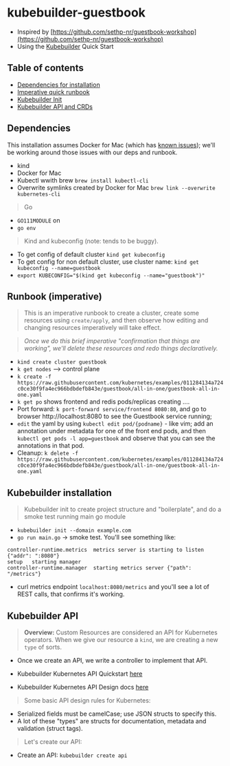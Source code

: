 # kubebuilder-guestbook

- Inspired by [https://github.com/sethp-nr/guestbook-workshop](https://github.com/sethp-nr/guestbook-workshop)
- Using the [Kubebuilder](https://github.com/kubernetes-sigs/kubebuilder) Quick Start

## Table of contents
- [Dependencies for installation](#Dependencies)
- [Imperative quick runbook](#Runbook-(imperative))
- [Kubebuilder Init](#Kubebuilder-installation)
- [Kubebuilder API and CRDs](#Kubebuilder-API)

## Dependencies
This installation assumes Docker for Mac (which has [known issues](https://kind.sigs.k8s.io/docs/user/known-issues/));
we'll be working around those issues with our deps and runbook.

- kind
- Docker for Mac 
- Kubectl wwith brew `brew install kubectl-cli`
- Overwrite symlinks created by Docker for Mac `brew link --overwrite kubernetes-cli`


> Go
- `GO111MODULE` on
- `go env`

> Kind and kubeconfig (note: tends to be buggy).
- To get config of default cluster `kind get kubeconfig`
- To get config for non default cluster, use cluster name: `kind get kubeconfig --name=guestbook`
- `export KUBECONFIG="$(kind get kubeconfig --name="guestbook")"`

## Runbook (imperative)
> This is an imperative runbook to create a cluster, create some resources using
`create/apply`, and then observe how editing and changing resources imperatively
will take effect.

> *Once we do this brief imperative "confirmation that things are working", we'll delete these resources and redo things declaratively.*

- `kind create cluster guestbook`
- `k get nodes` --> control plane
- `k create -f https://raw.githubusercontent.com/kubernetes/examples/011284134a724c0ce30f9fa4ec966bdbdefb843e/guestbook/all-in-one/guestbook-all-in-one.yaml`
- `k get po` shows frontend and redis pods/replicas creating ....
- Port forward: `k port-forward service/frontend 8080:80`, and go to browser
http://localhost:8080 to see the Guestbook service running;
- `edit` the yaml by using `kubectl edit pod/{podname}` - like vim;
add an annotation under metadata for one of the front end pods, and then 
`kubectl get pods -l app=guestbook` and observe that you can see the annotations
in that pod.
- Cleanup: `k delete -f https://raw.githubusercontent.com/kubernetes/examples/011284134a724c0ce30f9fa4ec966bdbdefb843e/guestbook/all-in-one/guestbook-all-in-one.yaml`

## Kubebuilder installation

> Kubebuilder init to create project structure and "boilerplate", and do a smoke test running main go module

- `kubebuilder init --domain example.com`
- `go run main.go` -> smoke test. You'll see something like:
```
controller-runtime.metrics	metrics server is starting to listen	{"addr": ":8080"}
setup	starting manager
controller-runtime.manager	starting metrics server	{"path": "/metrics"}
```
- curl metrics endpoint `localhost:8080/metrics` and you'll see a lot of REST calls, that confirms it's working.

## Kubebuilder API

> **Overview:** Custom Resources are considered an API for Kubernetes operators. When we give our resource a `kind`, we are creating a new `type` of sorts.

- Once we create an API, we write a controller to implement that API.

- Kubebuilder Kubernetes API Quickstart [here](https://book.kubebuilder.io/quick-start.html#create-an-api)
- Kubebuilder Kubernetes API Design docs [here](https://book.kubebuilder.io/cronjob-tutorial/api-design.html)

> Some basic API design rules for Kubernetes:

- Serialized fields must be camelCase; use JSON structs to specify this.
- A lot of these "types" are structs for documentation, metadata and validation (struct tags).

> Let's create our API:

- Create an API: `kubebuilder create api`